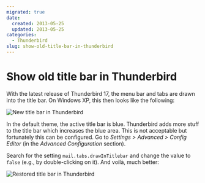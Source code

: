 ```yaml
---
migrated: true
date:
  created: 2013-05-25
  updated: 2013-05-25
categories:
  - Thunderbird
slug: show-old-title-bar-in-thunderbird
---
```

# Show old title bar in Thunderbird

With the latest release of Thunderbird 17, the menu bar and tabs are drawn into the title bar.
On Windows XP, this then looks like the following:

![New title bar in Thunderbird](https://mattsch.com/wp-content/uploads/2013/05/thunderbird_17_titlebar.jpg)

In the default theme, the active title bar is blue.
Thunderbird adds more stuff to the title bar which increases the blue area.
This is not acceptable but fortunately this can be configured.
Go to _Settings > Advanced > Config Editor_ (in the _Advanced Configuration_ section).

Search for the setting `mail.tabs.drawInTitlebar` and change the value to `false` (e.g., by double-clicking on it).
And voilà, much better:

![Restored title bar in Thunderbird](https://mattsch.com/wp-content/uploads/2013/05/thunderbird_17_titlebar_after.jpg)
